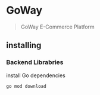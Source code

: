 # GoWay
> GoWay E-Commerce Platform

## installing

### Backend Librabries

install Go dependencies

`go mod download`
